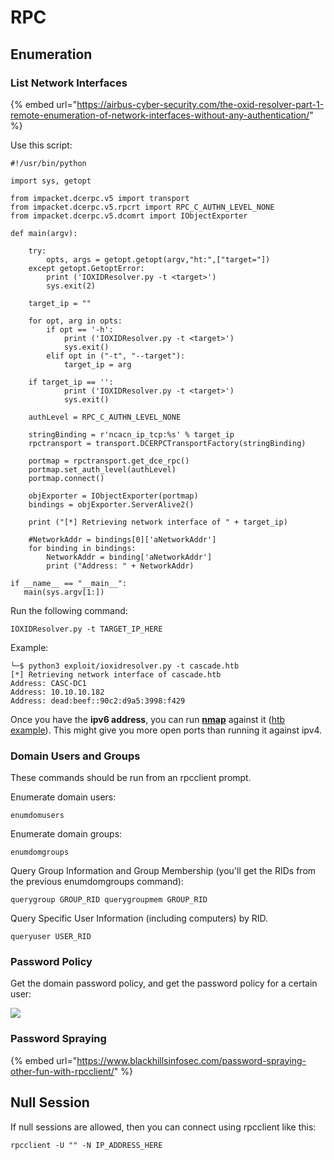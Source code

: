 # RPC

## Enumeration

### List Network Interfaces

{% embed url="https://airbus-cyber-security.com/the-oxid-resolver-part-1-remote-enumeration-of-network-interfaces-without-any-authentication/" %}

Use this script:

```
#!/usr/bin/python

import sys, getopt

from impacket.dcerpc.v5 import transport
from impacket.dcerpc.v5.rpcrt import RPC_C_AUTHN_LEVEL_NONE
from impacket.dcerpc.v5.dcomrt import IObjectExporter

def main(argv):

    try:
        opts, args = getopt.getopt(argv,"ht:",["target="])
    except getopt.GetoptError:
        print ('IOXIDResolver.py -t <target>')
        sys.exit(2)

    target_ip = ""

    for opt, arg in opts:
        if opt == '-h':
            print ('IOXIDResolver.py -t <target>')
            sys.exit()
        elif opt in ("-t", "--target"):
            target_ip = arg

    if target_ip == '':
            print ('IOXIDResolver.py -t <target>')
            sys.exit()

    authLevel = RPC_C_AUTHN_LEVEL_NONE

    stringBinding = r'ncacn_ip_tcp:%s' % target_ip
    rpctransport = transport.DCERPCTransportFactory(stringBinding)

    portmap = rpctransport.get_dce_rpc()
    portmap.set_auth_level(authLevel)
    portmap.connect()

    objExporter = IObjectExporter(portmap)
    bindings = objExporter.ServerAlive2()

    print ("[*] Retrieving network interface of " + target_ip)

    #NetworkAddr = bindings[0]['aNetworkAddr']
    for binding in bindings:
        NetworkAddr = binding['aNetworkAddr']
        print ("Address: " + NetworkAddr)

if __name__ == "__main__":
   main(sys.argv[1:])
```

Run the following command:

```
IOXIDResolver.py -t TARGET_IP_HERE
```

Example:

```
└─$ python3 exploit/ioxidresolver.py -t cascade.htb  
[*] Retrieving network interface of cascade.htb
Address: CASC-DC1
Address: 10.10.10.182
Address: dead:beef::90c2:d9a5:3998:f429
```

Once you have the **ipv6 address**, you can run [**nmap**](untitled.md#nmap) against it ([htb example](https://0xdf.gitlab.io/2021/04/10/htb-apt.html)). This might give you more open ports than running it against ipv4.

### Domain Users and Groups

These commands should be run from an rpcclient prompt.

Enumerate domain users:&#x20;

```
enumdomusers
```

Enumerate domain groups:&#x20;

```
enumdomgroups
```

Query Group Information and Group Membership (you'll get the RIDs from the previous enumdomgroups command):&#x20;

```
querygroup GROUP_RID querygroupmem GROUP_RID
```

Query Specific User Information (including computers) by RID.&#x20;

```
queryuser USER_RID
```

### Password Policy

Get the domain password policy, and get the password policy for a certain user:

![](https://lh3.googleusercontent.com/YmxbEm\_PQo4g2bL3C1zOmblzPrG5Q68rVai0QELpRoTaVeKFcOZpgKyg-6AyFjmeAOUd8kbajmDWp9ax-zo93YrwOFNW4zHDDJW67LlQI8AwWkhSr9t\_xTurrkNvOFELXi2\_0dYavSLkUzvWHw)



### Password Spraying

{% embed url="https://www.blackhillsinfosec.com/password-spraying-other-fun-with-rpcclient/" %}

## Null Session

If null sessions are allowed, then you can connect using rpcclient like this:&#x20;

```
rpcclient -U "" -N IP_ADDRESS_HERE
```
